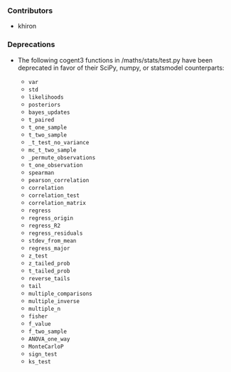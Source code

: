 ### Contributors

- khiron 

### Deprecations

- The following cogent3 functions in /maths/stats/test.py have been deprecated in favor of their SciPy, numpy, or statsmodel counterparts:

    - `var`
    - `std`
    - `likelihoods`
    - `posteriors`
    - `bayes_updates`
    - `t_paired`
    - `t_one_sample`
    - `t_two_sample`
    - `_t_test_no_variance`
    - `mc_t_two_sample`
    - `_permute_observations`
    - `t_one_observation`
    - `spearman`
    - `pearson_correlation`
    - `correlation`
    - `correlation_test`
    - `correlation_matrix`
    - `regress`
    - `regress_origin`
    - `regress_R2`
    - `regress_residuals`
    - `stdev_from_mean`
    - `regress_major`
    - `z_test`
    - `z_tailed_prob`
    - `t_tailed_prob`
    - `reverse_tails`
    - `tail`
    - `multiple_comparisons`
    - `multiple_inverse`
    - `multiple_n`
    - `fisher`
    - `f_value`
    - `f_two_sample`
    - `ANOVA_one_way`
    - `MonteCarloP`
    - `sign_test`
    - `ks_test`